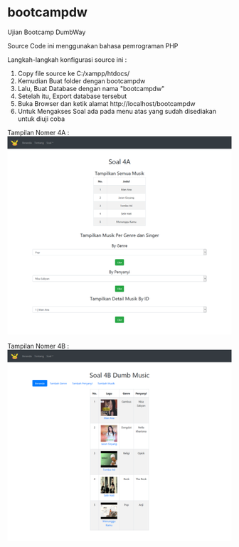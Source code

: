 # bootcampdw
Ujian Bootcamp DumbWay

Source Code ini menggunakan bahasa pemrograman PHP

Langkah-langkah konfigurasi source ini :
1. Copy file source ke C:/xampp/htdocs/
2. Kemudian Buat folder dengan bootcampdw
3. Lalu, Buat Database dengan nama "bootcampdw"
4. Setelah itu, Export database tersebut
5. Buka Browser dan ketik alamat http://localhost/bootcampdw
6. Untuk Mengakses Soal ada pada menu atas yang sudah disediakan untuk diuji coba

Tampilan Nomer 4A :
<img src="https://github.com/numanblue/bootcampdw/blob/main/screenshoot/4A.png">

Tampilan Nomer 4B :
<img src="https://github.com/numanblue/bootcampdw/blob/main/screenshoot/4B.png">

